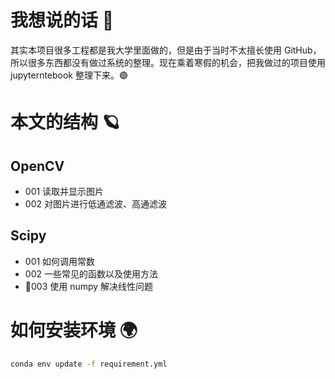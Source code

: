 # 我想说的话 🚟

其实本项目很多工程都是我大学里面做的，但是由于当时不太擅长使用 GitHub，所以很多东西都没有做过系统的整理。现在乘着寒假的机会，把我做过的项目使用 jupyterntebook 整理下来。🟣

# 本文的结构 🪐

## OpenCV

- 001 读取并显示图片
- 002 对图片进行低通滤波、高通滤波

## Scipy

- 001 如何调用常数
- 002 一些常见的函数以及使用方法
- 🔼003 使用 numpy 解决线性问题

# 如何安装环境 🌍

```bash
conda env update -f requirement.yml
```
